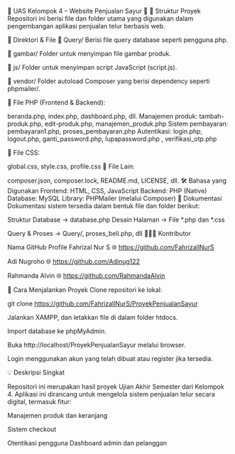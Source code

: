 🌟 UAS Kelompok 4 – Website Penjualan Sayur 🌟
📁 Struktur Proyek
Repositori ini berisi file dan folder utama yang digunakan dalam pengembangan aplikasi penjualan telur berbasis web.

📂 Direktori & File
📁 Query/
Berisi file query database seperti pengguna.php.

📁 gambar/
Folder untuk menyimpan file gambar produk.

📁 js/
Folder untuk menyimpan script JavaScript (script.js).

📁 vendor/
Folder autoload Composer yang berisi dependency seperti phpmailer/.

📄 File PHP (Frontend & Backend):

beranda.php, index.php, dashboard.php, dll.
Manajemen produk: tambah-produk.php, edit-produk.php, manajemen_produk.php
Sistem pembayaran: pembayaran1.php, proses_pembayaran.php
Autentikasi: login.php, logout.php, ganti_password.php, lupapassword.php , verifikasi_otp.php

📄 File CSS:

global.css, style.css, profile.css
📄 File Lain:

composer.json, composer.lock, README.md, LICENSE, dll.
🛠️ Bahasa yang Digunakan
Frontend: HTML, CSS, JavaScript
Backend: PHP (Native)
Database: MySQL
Library: PHPMailer (melalui Composer)
📖 Dokumentasi
Dokumentasi sistem tersedia dalam bentuk file dan folder berikut:

Struktur Database → database.php
Desain Halaman → File *.php dan *.css

Query & Proses → Query/, proses_beli.php, dll
🧑‍🤝‍🧑 Kontributor

Nama
GitHub Profile
Fahrizal Nur S 🌐 https://github.com/FahrizallNurS

Adi Nugroho	🌐 https://github.com/Adinug122

Rahmanda Alvin	🌐 https://github.com/RahmandaAlvin

🚀 Cara Menjalankan Proyek
Clone repositori ke lokal:

git clone https://github.com/FahrizallNurS/ProyekPenjualanSayur

Jalankan XAMPP, dan letakkan file di dalam folder htdocs.

Import database ke phpMyAdmin.

Buka http://localhost/ProyekPenjualanSayur melalui browser.

Login menggunakan akun yang telah dibuat atau register jika tersedia.

💡 Deskripsi Singkat

Repositori ini merupakan hasil proyek Ujian Akhir Semester dari Kelompok 4. Aplikasi ini dirancang untuk mengelola sistem penjualan telur secara digital, termasuk fitur:

Manajemen produk dan keranjang

Sistem checkout

Otentikasi pengguna
Dashboard admin dan pelanggan
